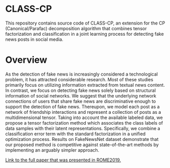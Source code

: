 
# CLASS-CP

This repository contains source code of CLASS-CP, an extension for the CP (Canonical/Parafac) decomposition algorithm that combines tensor factorization and classification in a joint learning process for detecting fake news posts in social media. 

# Overview

As the detection of fake news is increasingly considered a technological problem, it has attracted considerable research. Most of these studies primarily focus on utilizing information extracted from textual news content. In contrast, we focus on detecting fake news solely based on structural information of social networks. We suggest that the underlying network connections of users that share fake news are discriminative enough to support the detection of fake news. Thereupon, we model each post as a network of friendship interactions and represent a collection of posts as a multidimensional tensor. Taking into account the available labeled data, we propose a tensor factorization method which associates the class labels of data samples with their latent representations. Specifically, we combine a classification error term with the standard factorization in a unified optimization process. Results on FakeNewsNet dataset demonstrate that our proposed method is competitive against state-of-the-art methods by implementing an arguably simpler approach. 

[Link to the full paper that was presented in ROME2019.](https://rome2019.github.io/papers/Papanastasiou_Katsimpras_Paliouras_ROME2019.pdf)



